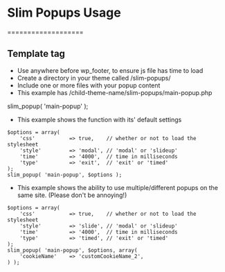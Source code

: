 # Slim Popups Usage
===================

## Template tag
* Use anywhere before wp_footer, to ensure js file has time to load
* Create a directory in your theme called /slim-popups/
* Include one or more files with your popup content
* This example has /child-theme-name/slim-popups/main-popup.php

slim_popup( 'main-popup' );

* This example shows the function with its' default settings
```
$options = array(
	'css'  			=> true, 	// whether or not to load the stylesheet
	'style'			=> 'modal', // 'modal' or 'slideup'
	'time'			=> '4000',  // time in milliseconds
	'type' 			=> 'exit',  // 'exit' or 'timed'
);
slim_popup( 'main-popup', $options );
```

* This example shows the ability to use multiple/different popups on the same site. (Please don't be annoying!)
```
$options = array(
	'css'  			=> true, 	// whether or not to load the stylesheet
	'style'			=> 'slide', // 'modal' or 'slideup'
	'time'			=> '4000',  // time in milliseconds
	'type' 			=> 'timed', // 'exit' or 'timed'
);
slim_popup( 'main-popup', $options, array(
	'cookieName' 	=> 'customCookieName_2',
) );
```